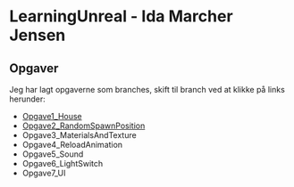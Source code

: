 # LearningUnreal - Ida Marcher Jensen


## Opgaver
Jeg har lagt opgaverne som branches, skift til branch ved at klikke på links herunder: <br>

* [Opgave1_House](https://github.com/notHooman996/LearningUnreal/tree/Opgave1_House)
* [Opgave2_RandomSpawnPosition](https://github.com/notHooman996/LearningUnreal/tree/Opgave2_RandomSpawnPosition)
* Opgave3_MaterialsAndTexture
* Opgave4_ReloadAnimation
* Opgave5_Sound
* Opgave6_LightSwitch
* Opgave7_UI
